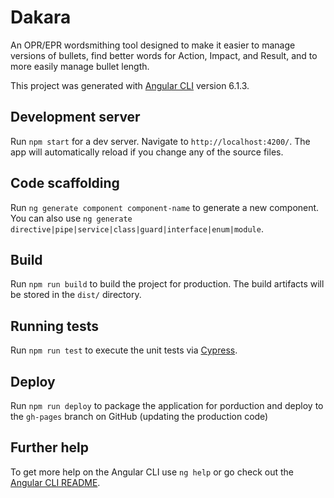 # Dakara

An OPR/EPR wordsmithing tool designed to make it easier to manage versions of bullets, find better words for Action, Impact, and Result, and to more easily manage bullet length.

This project was generated with [Angular CLI](https://github.com/angular/angular-cli) version 6.1.3.

## Development server

Run `npm start` for a dev server. Navigate to `http://localhost:4200/`. The app will automatically reload if you change any of the source files.

## Code scaffolding

Run `ng generate component component-name` to generate a new component. You can also use `ng generate directive|pipe|service|class|guard|interface|enum|module`.

## Build

Run `npm run build` to build the project for production. The build artifacts will be stored in the `dist/` directory.

## Running tests

Run `npm run test` to execute the unit tests via [Cypress](https://www.cypress.io/).

## Deploy

Run `npm run deploy` to package the application for porduction and deploy to the `gh-pages` branch on GitHub (updating the production code)

## Further help

To get more help on the Angular CLI use `ng help` or go check out the [Angular CLI README](https://github.com/angular/angular-cli/blob/master/README.md).
